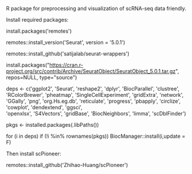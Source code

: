 R package for preprocessing and visualization of scRNA-seq data friendly.

Install required packages:

install.packages('remotes')

remotes::install_version('Seurat', version = '5.0.1')

remotes::install_github('satijalab/seurat-wrappers')

install.packages("https://cran.r-project.org/src/contrib/Archive/SeuratObject/SeuratObject_5.0.1.tar.gz", repos=NULL, type="source")

deps <- c('ggplot2', 'Seurat', 'reshape2', 'dplyr', 'BiocParallel', 'clustree', 
          'RColorBrewer',  'pheatmap', 'SingleCellExperiment', 'gridExtra', 
          'network', 'GGally', 'png', 'org.Hs.eg.db', 
          'reticulate', 'progress', 'pbapply',  'circlize', 
          'cowplot', 'dendextend', 'ggsci',  
          'openxlsx', 'S4Vectors', 
          'gridBase', 'BiocNeighbors', 'limma', 'scDblFinder')

pkgs <- installed.packages(.libPaths())

for (i in deps) if (!i %in% rownames(pkgs)) BiocManager::install(i,update = F)

Then install scPioneer:

remotes::install_github('Zhihao-Huang/scPioneer')
